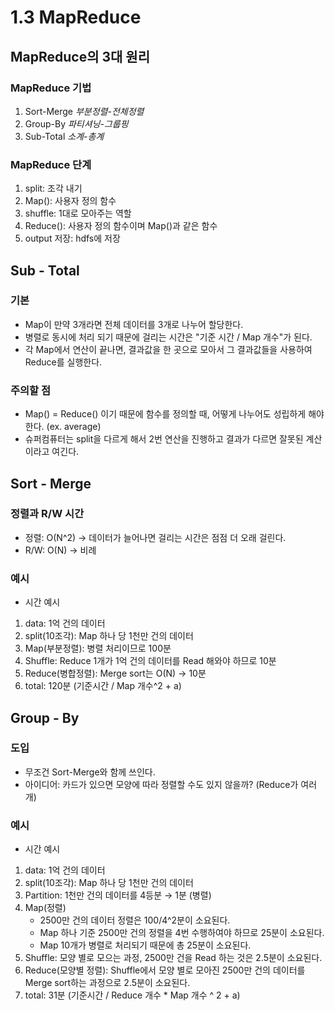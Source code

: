 # 1.3 MapReduce

## MapReduce의 3대 원리

### MapReduce 기법

1. Sort-Merge *부분정렬-전체정렬*
2. Group-By *파티셔닝-그룹핑*
3. Sub-Total *소계-총계*

### MapReduce 단계

1. split: 조각 내기
2. Map(): 사용자 정의 함수
3. shuffle: 1대로 모아주는 역할
4. Reduce(): 사용자 정의 함수이며 Map()과 같은 함수
5. output 저장: hdfs에 저장

## Sub - Total

### 기본

- Map이 만약 3개라면 전체 데이터를 3개로 나누어 할당한다.
- 병렬로 동시에 처리 되기 때문에 걸리는 시간은 "기준 시간 / Map 개수"가 된다.
- 각 Map에서 연산이 끝나면, 결과값을 한 곳으로 모아서 그 결과값들을 사용하여 Reduce를 실행한다.

### 주의할 점

- Map() = Reduce() 이기 때문에 함수를 정의할 때, 어떻게 나누어도 성립하게 해야 한다. (ex. average)
- 슈퍼컴퓨터는 split을 다르게 해서 2번 연산을 진행하고 결과가 다르면 잘못된 계산이라고 여긴다.

## Sort - Merge

### 정렬과 R/W 시간

- 정렬: O(N^2) → 데이터가 늘어나면 걸리는 시간은 점점 더 오래 걸린다.
- R/W: O(N) → 비례

### 예시

- 시간 예시
1. data: 1억 건의 데이터
2. split(10조각): Map 하나 당 1천만 건의 데이터
3. Map(부분정렬): 병렬 처리이므로 100분
4. Shuffle: Reduce 1개가 1억 건의 데이터를 Read 해와야 하므로 10분
5. Reduce(병합정렬): Merge sort는 O(N) → 10분
6. total: 120분 (기준시간 / Map 개수^2 + a)

## Group - By

### 도입

- 무조건 Sort-Merge와 함께 쓰인다.
- 아이디어: 카드가 있으면 모양에 따라 정렬할 수도 있지 않을까? (Reduce가 여러개)

### 예시

- 시간 예시
1. data: 1억 건의 데이터
2. split(10조각): Map 하나 당 1천만 건의 데이터
3. Partition: 1천만 건의 데이터를 4등분 → 1분 (병렬)
4. Map(정렬)
    - 2500만 건의 데이터 정렬은 100/4^2분이 소요된다.
    - Map 하나 기준 2500만 건의 정렬을 4번 수행하여야 하므로 25분이 소요된다.
    - Map 10개가 병렬로 처리되기 때문에 총 25분이 소요된다.
5. Shuffle: 모양 별로 모으는 과정, 2500만 건을 Read 하는 것은 2.5분이 소요된다.
6. Reduce(모양별 정렬): Shuffle에서 모양 별로 모아진 2500만 건의 데이터를 Merge sort하는 과정으로 2.5분이 소요된다.
7. total: 31분 (기준시간 / Reduce 개수 * Map 개수 ^ 2 + a)